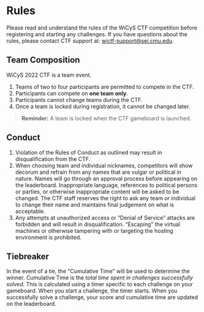 # Rules

Please read and understand the rules of the WiCyS CTF competition before registering and starting any challenges. If you have questions about the rules, please contact CTF support at: [wictf-support@sei.cmu.edu](mailto:wictf-support@sei.cmu.edu).

## Team Composition

WiCyS 2022 CTF is a team event. 

1. Teams of two to four participants are permitted to compete in the CTF.
2. Participants can compete on **one team only**. 
3. Participants cannot change teams during the CTF.
4. Once a team is locked during registration, it cannot be changed later.
>**Reminder:** A team is locked when the CTF gameboard is launched.

## Conduct

1. Violation of the Rules of Conduct as outlined may result in disqualification from the CTF.
2. When choosing team and individual nicknames, competitors will show decorum and refrain from any names that are vulgar or political in nature. Names will go through an approval process before appearing on the leaderboard. Inappropriate language, references to political persons or parties, or otherwise inappropriate content will be asked to be changed. The CTF staff reserves the right to ask any team or individual to change their name and maintains final judgement on what is acceptable.
3. Any attempts at unauthorized access or “Denial of Service” attacks are forbidden and will result in disqualification. “Escaping” the virtual machines or otherwise tampering with or targeting the hosting environment is prohibited.

## Tiebreaker

In the event of a tie, the "Cumulative Time" will be used to determine the winner. Cumulative Time is the _total time spent in challenges successfully solved_. This is calculated using a timer specific to each challenge on your gameboard. When you start a challenge, the timer starts. When you successfully solve a challenge, your score and cumulative time are updated on the leaderboard.